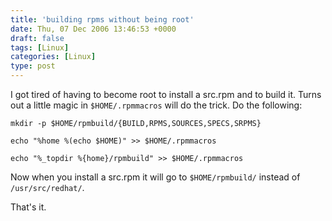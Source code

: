 ```yaml
---
title: 'building rpms without being root'
date: Thu, 07 Dec 2006 13:46:53 +0000
draft: false
tags: [Linux]
categories: [Linux]
type: post
---
```


I got tired of having to become root to install a src.rpm and to build it. Turns out a little magic in `$HOME/.rpmmacros` will do the trick. Do the following:

`mkdir -p $HOME/rpmbuild/{BUILD,RPMS,SOURCES,SPECS,SRPMS}`

`echo "%home %(echo $HOME)" >> $HOME/.rpmmacros`

`echo "%_topdir %{home}/rpmbuild" >> $HOME/.rpmmacros`

Now when you install a src.rpm it will go to `$HOME/rpmbuild/` instead of `/usr/src/redhat/`.

That's it.
